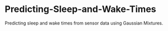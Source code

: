 # Predicting-Sleep-and-Wake-Times
Predicting sleep and wake times from sensor data using Gaussian Mixtures.
